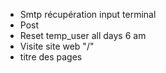 - Smtp récupération input terminal
- Post
- Reset temp_user all days 6 am
- Visite site web "/"
- titre des pages